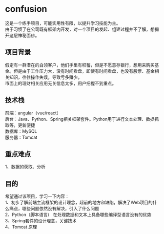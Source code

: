 # confusion  
这是一个练手项目，可能实用性有限，以提升学习技能为主。  
由于习惯了在公司既有框架内开发，对一个项目的发起、组建过程并不了解，想揭开这层神秘面纱。  

## 项目背景
假定有一群潜在的白领客户，他们手里有积蓄，但是不愿意存银行，想用来购买基金。但是由于工作压力大，没有时间看盘，即使有时间看盘，也没有股票、基金相关知识，往往操作失误，导致亏多赚少。  
市面上的理财相关应用无关信息太多，用户把握不到重点。

## 技术栈  
前端：angular（vue/react）  
后台：Java、Python、Spring相关框架套件。Python用于进行文本处理、数据抓取等，更新便捷    
数据库：MySQL  
服务器：Tomcat  

## 重点难点
1、数据的获取、分析  


## 目的
希望通过该项目，学习一下内容：  
1、初步了解前端主流框架的设计理念，超前的地方和缺陷，解决了Web项目的什么痛点，哪些问题依然没有解决，引入了什么问题  
2、Python（脚本语言） 在处理数据和文本上具备哪些编译型语言没有的优势  
3、Spring套件的设计理念，关键技术  
4、Tomcat 原理
